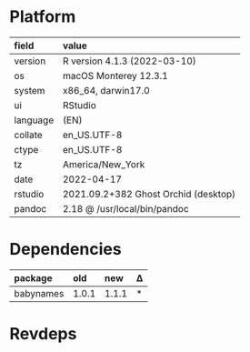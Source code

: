 # Platform

|field    |value                                |
|:--------|:------------------------------------|
|version  |R version 4.1.3 (2022-03-10)         |
|os       |macOS Monterey 12.3.1                |
|system   |x86_64, darwin17.0                   |
|ui       |RStudio                              |
|language |(EN)                                 |
|collate  |en_US.UTF-8                          |
|ctype    |en_US.UTF-8                          |
|tz       |America/New_York                     |
|date     |2022-04-17                           |
|rstudio  |2021.09.2+382 Ghost Orchid (desktop) |
|pandoc   |2.18 @ /usr/local/bin/pandoc         |

# Dependencies

|package   |old   |new   |Δ  |
|:---------|:-----|:-----|:--|
|babynames |1.0.1 |1.1.1 |*  |

# Revdeps

